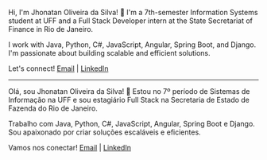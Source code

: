 <div align="left">
    <p>
        Hi, I'm Jhonatan Oliveira da Silva! 👋 I'm a 7th-semester Information Systems student at UFF and a Full Stack Developer intern at the State Secretariat of Finance in Rio de Janeiro.
    </p>
    <p>
        I work with Java, Python, C#, JavaScript, Angular, Spring Boot, and Django. I'm passionate about building scalable and efficient solutions.
    </p>
    <p>
        Let's connect! <a href="mailto:jhonatan.oliveira.dev@gmail.com">Email</a> | 
        <a href="https://linkedin.com/in/jhonatan-oliveira">LinkedIn</a>
    </p>
    <hr>
    <p>
        Olá, sou Jhonatan Oliveira da Silva! 👋 Estou no 7º período de Sistemas de Informação na UFF e sou estagiário Full Stack na Secretaria de Estado de Fazenda do Rio de Janeiro.
    </p>
    <p>
        Trabalho com Java, Python, C#, JavaScript, Angular, Spring Boot e Django. Sou apaixonado por criar soluções escaláveis e eficientes.
    </p>
    <p>
        Vamos nos conectar! <a href="mailto:jhonatan.oliveira.dev@gmail.com">Email</a> | 
        <a href="https://linkedin.com/in/jhonatan-oliveira">LinkedIn</a>
    </p>
</div>
